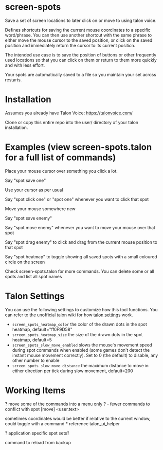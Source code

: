 # screen-spots
Save a set of screen locations to later click on or move to using talon voice.

Defines shortcuts for saving the current mouse coordinates to a specific word/phrase. You can then use another shortcut with the same phrase to either move the mouse cursor to the saved position, or click on the saved position and immediately return the cursor to its current position.

The intended use case is to save the position of buttons or other frequently used locations so that you can click on them or return to them more quickly and with less effort.

Your spots are automatically saved to a file so you maintain your set across restarts.

# Installation
Assumes you already have Talon Voice: https://talonvoice.com/

Clone or copy this entire repo into the user/ directory of your talon installation. 

# Examples (view screen-spots.talon for a full list of commands)
Place your mouse cursor over something you click a lot.

Say "spot save one"

Use your cursor as per usual

Say "spot click one" or "spot one" whenever you want to click that spot

Move your mouse somewhere new

Say "spot save enemy"

Say "spot move enemy" whenever you want to move your mouse over that spot

Say "spot drag enemy" to click and drag from the current mouse position to that spot

Say "spot heatmap" to toggle showing all saved spots with a small coloured circle on the screen

Check screen-spots.talon for more commands. You can delete some or all spots and list all spot names

# Talon Settings
You can use the following settings to customize how this tool functions. You can refer to the unofficial talon wiki for how [talon settings](https://talon.wiki/unofficial_talon_docs/#settings) work.

- `screen_spots_heatmap_color` the color of the drawn dots in the spot heatmap, default="ff0F9D58"
- `screen_spots_heatmap_size` the size of the drawn dots in the spot heatmap, default=5
- `screen_spots_slow_move_enabled` slows the mouse's movement speed during spot commands when enabled (some games don't detect the instant mouse movement correctly). Set to 0 (the default) to disable, any other number to enable
- `screen_spots_slow_move_distance` the maximum distance to move in either direction per tick during slow movement, default=200

# Working Items
? move some of the commands into a menu only ?
    - fewer commands to conflict with spot [move] <user.text>

sometimes coordinates would be better if relative to the current window, could toggle with a command
    * reference talon_ui_helper

? application specific spot sets?

command to reload from backup
